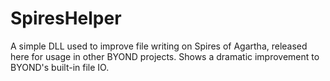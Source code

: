 # SpiresHelper
A simple DLL used to improve file writing on Spires of Agartha, released here for usage in other BYOND projects. Shows a dramatic improvement to BYOND's built-in file IO.
